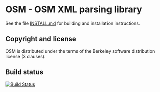OSM - OSM XML parsing library
=============================

See the file [INSTALL.md](INSTALL.md) for building and installation
instructions.

Copyright and license
---------------------

OSM is distributed under the terms of the Berkeley software distribution
license (3 clauses).

Build status
------------

[![Build Status](https://travis-ci.org/aluuu/osm.svg?branch=master)](https://travis-ci.org/aluuu/osm)